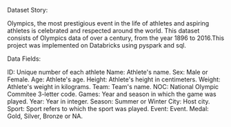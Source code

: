 Dataset Story:

Olympics, the most prestigious event in the life of athletes and aspiring athletes is celebrated and respected around the world. This dataset consists of Olympics data of over a century, from the year 1896 to 2016.This project was implemented on Databricks using pyspark and sql.




Data Fields:

ID: Unique number of each athlete
Name: Athlete's name.
Sex: Male or Female.
Age: Athlete's age.
Height: Athlete's height in centimeters.
Weight: Athlete's weight in kilograms.
Team: Team's name.
NOC: National Olympic Commitee 3-letter code.
Games: Year and season in which the game was played.
Year: Year in integer.
Season: Summer or Winter
City: Host city.
Sport: Sport refers to which the sport was played.
Event: Event.
Medal: Gold, Silver, Bronze or NA.

